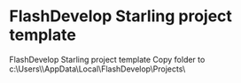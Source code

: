 # FlashDevelop Starling project template
FlashDevelop Starling project template
Copy folder to c:\Users\\<USER>\AppData\Local\FlashDevelop\Projects\
